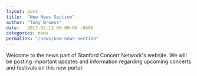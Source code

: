 ```yaml
---
layout: post
title:  "New News Section"
author: "Tony Bruess"
date:   2017-02-13 00:00:00 -0600
categories: news
permalink: "/news/new-news-section"
---
```

Welcome to the news part of Stanford Concert Network's website. We will be posting important updates and information regarding upcoming concerts and festivals on this new portal.
